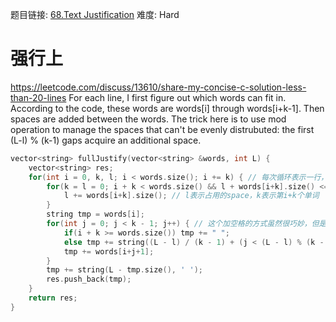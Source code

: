 题目链接: [68.Text Justification][1]
难度: Hard


# 强行上

https://leetcode.com/discuss/13610/share-my-concise-c-solution-less-than-20-lines
For each line, I first figure out which words can fit in. According to the code, these words are words[i] through words[i+k-1]. Then spaces are added between the words. The trick here is to use mod operation to manage the spaces that can't be evenly distrubuted: the first (L-l) % (k-1) gaps acquire an additional space.

```cpp
vector<string> fullJustify(vector<string> &words, int L) {
    vector<string> res;
    for(int i = 0, k, l; i < words.size(); i += k) { // 每次循环表示一行，插入words[i] through words[i+k-1].
        for(k = l = 0; i + k < words.size() && l + words[i+k].size() <= L - k; k++) {
            l += words[i+k].size(); // l表示占用的space，k表示第i+k个单词
        }
        string tmp = words[i];
        for(int j = 0; j < k - 1; j++) { // 这个加空格的方式虽然很巧妙，但是私以为不适合debug，可读性也不强
            if(i + k >= words.size()) tmp += " ";
            else tmp += string((L - l) / (k - 1) + (j < (L - l) % (k - 1)), ' ');
            tmp += words[i+j+1];
        }
        tmp += string(L - tmp.size(), ' ');
        res.push_back(tmp);
    }
    return res;
}
```

[1]: https://leetcode.com/problems/text-justification/